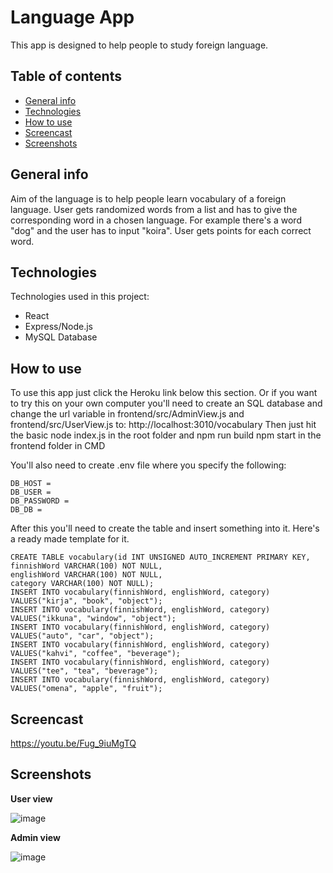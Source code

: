 # Language App
This app is designed to help people to study foreign language.
## Table of contents
* [General info](#general-info)
* [Technologies](#technologies)
* [How to use](#how-to-use)
* [Screencast](#screencast)
* [Screenshots](#screenshots)

## General info

Aim of the language is to help people learn vocabulary of a foreign language. User gets randomized words from a list and has to give the corresponding word in a chosen language. For example there's a word "dog" and the user has to input "koira".
User gets points for each correct word.

## Technologies
Technologies used in this project:
* React
* Express/Node.js
* MySQL Database

## How to use
To use this app just click the Heroku link below this section. 
Or if you want to try this on your own computer you'll need to create an SQL database and change the url variable in frontend/src/AdminView.js and frontend/src/UserView.js to: http://localhost:3010/vocabulary
Then just hit the basic node index.js in the root folder and npm run build npm start in the frontend folder in CMD

You'll also need to create .env file where you specify the following:
```
DB_HOST = 
DB_USER = 
DB_PASSWORD = 
DB_DB = 
```
After this you'll need to create the table and insert something into it. Here's a ready made template for it.
```
CREATE TABLE vocabulary(id INT UNSIGNED AUTO_INCREMENT PRIMARY KEY, 
finnishWord VARCHAR(100) NOT NULL, 
englishWord VARCHAR(100) NOT NULL, 
category VARCHAR(100) NOT NULL);
INSERT INTO vocabulary(finnishWord, englishWord, category) VALUES("kirja", "book", "object");
INSERT INTO vocabulary(finnishWord, englishWord, category) VALUES("ikkuna", "window", "object");
INSERT INTO vocabulary(finnishWord, englishWord, category) VALUES("auto", "car", "object");
INSERT INTO vocabulary(finnishWord, englishWord, category) VALUES("kahvi", "coffee", "beverage");
INSERT INTO vocabulary(finnishWord, englishWord, category) VALUES("tee", "tea", "beverage");
INSERT INTO vocabulary(finnishWord, englishWord, category) VALUES("omena", "apple", "fruit");
```

## Screencast
https://youtu.be/Fug_9iuMgTQ

## Screenshots

**User view**

![image](https://user-images.githubusercontent.com/72989851/149254964-aa821361-0b55-4944-83a2-7a348efbecae.png)

**Admin view**

![image](https://user-images.githubusercontent.com/72989851/149255005-2bc49641-5dfe-485d-834c-71d5a2be406e.png)
